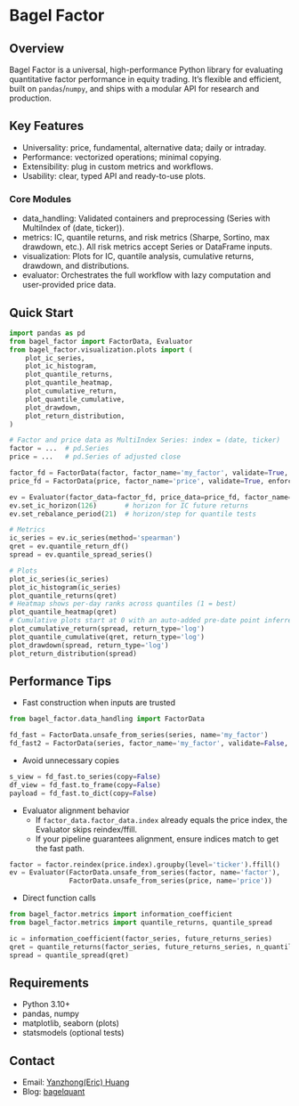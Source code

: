 # Bagel Factor

## Overview

Bagel Factor is a universal, high-performance Python library for evaluating quantitative factor performance in equity trading. It’s flexible and efficient, built on `pandas`/`numpy`, and ships with a modular API for research and production.

## Key Features

- Universality: price, fundamental, alternative data; daily or intraday.
- Performance: vectorized operations; minimal copying.
- Extensibility: plug in custom metrics and workflows.
- Usability: clear, typed API and ready-to-use plots.

### Core Modules

- data_handling: Validated containers and preprocessing (Series with MultiIndex of (date, ticker)).
- metrics: IC, quantile returns, and risk metrics (Sharpe, Sortino, max drawdown, etc.). All risk metrics accept Series or DataFrame inputs.
- visualization: Plots for IC, quantile analysis, cumulative returns, drawdown, and distributions.
- evaluator: Orchestrates the full workflow with lazy computation and user-provided price data.

## Quick Start

```python
import pandas as pd
from bagel_factor import FactorData, Evaluator
from bagel_factor.visualization.plots import (
    plot_ic_series,
    plot_ic_histogram,
    plot_quantile_returns,
    plot_quantile_heatmap,
    plot_cumulative_return,
    plot_quantile_cumulative,
    plot_drawdown,
    plot_return_distribution,
)

# Factor and price data as MultiIndex Series: index = (date, ticker)
factor = ...  # pd.Series
price = ...   # pd.Series of adjusted close

factor_fd = FactorData(factor, factor_name='my_factor', validate=True, enforce_sorted=False)
price_fd = FactorData(price, factor_name='price', validate=True, enforce_sorted=False)

ev = Evaluator(factor_data=factor_fd, price_data=price_fd, factor_name='my_factor')
ev.set_ic_horizon(126)       # horizon for IC future returns
ev.set_rebalance_period(21)  # horizon/step for quantile tests

# Metrics
ic_series = ev.ic_series(method='spearman')
qret = ev.quantile_return_df()
spread = ev.quantile_spread_series()

# Plots
plot_ic_series(ic_series)
plot_ic_histogram(ic_series)
plot_quantile_returns(qret)
# Heatmap shows per-day ranks across quantiles (1 = best)
plot_quantile_heatmap(qret)
# Cumulative plots start at 0 with an auto-added pre-date point inferred from index step
plot_cumulative_return(spread, return_type='log')
plot_quantile_cumulative(qret, return_type='log')
plot_drawdown(spread, return_type='log')
plot_return_distribution(spread)
```

## Performance Tips

- Fast construction when inputs are trusted

```python
from bagel_factor.data_handling import FactorData

fd_fast = FactorData.unsafe_from_series(series, name='my_factor')
fd_fast2 = FactorData(series, factor_name='my_factor', validate=False, enforce_sorted=False)
```

- Avoid unnecessary copies

```python
s_view = fd_fast.to_series(copy=False)
df_view = fd_fast.to_frame(copy=False)
payload = fd_fast.to_dict(copy=False)
```

- Evaluator alignment behavior
  - If `factor_data.factor_data.index` already equals the price index, the Evaluator skips reindex/ffill.
  - If your pipeline guarantees alignment, ensure indices match to get the fast path.

```python
factor = factor.reindex(price.index).groupby(level='ticker').ffill()
ev = Evaluator(FactorData.unsafe_from_series(factor, name='factor'),
               FactorData.unsafe_from_series(price, name='price'))
```

- Direct function calls

```python
from bagel_factor.metrics import information_coefficient
from bagel_factor.metrics import quantile_returns, quantile_spread

ic = information_coefficient(factor_series, future_returns_series)
qret = quantile_returns(factor_series, future_returns_series, n_quantiles=10)
spread = quantile_spread(qret)
```

## Requirements

- Python 3.10+
- pandas, numpy
- matplotlib, seaborn (plots)
- statsmodels (optional tests)

## Contact

- Email: [Yanzhong(Eric) Huang](mailto:eric.yanzhong.huang@gmail.com)
- Blog: [bagelquant](https://bagelquant.com)

